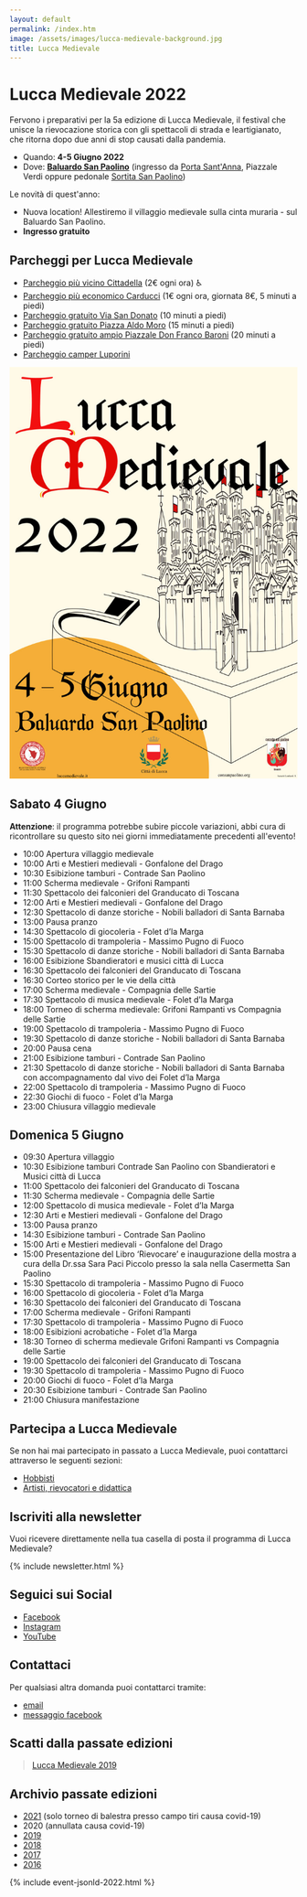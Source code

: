 ```yaml
---
layout: default
permalink: /index.htm
image: /assets/images/lucca-medievale-background.jpg
title: Lucca Medievale
---
```

# Lucca Medievale 2022

Fervono i preparativi per la 5a edizione di Lucca Medievale, il festival che
unisce la rievocazione storica con gli spettacoli di strada e leartigianato, che
ritorna dopo due anni di stop causati dalla pandemia.

* Quando: **4-5 Giugno 2022**
* Dove: [**Baluardo San Paolino**](https://goo.gl/maps/6ytTUxrdXRfRdcxa9) (ingresso da [Porta Sant'Anna](https://goo.gl/maps/hTwRTSi9H1tRyA6V8), Piazzale Verdi oppure pedonale [Sortita San Paolino](https://goo.gl/maps/w5AGU55QRmLh17jx8))

Le novità di quest'anno:

* Nuova location! Allestiremo il villaggio medievale sulla cinta muraria - sul
  Baluardo San Paolino.
* **Ingresso gratuito**

## Parcheggi per Lucca Medievale

* [Parcheggio più vicino Cittadella](https://goo.gl/maps/LZrkriMnENAq98bt9) (2€ ogni ora) ♿
* [Parcheggio più economico Carducci](https://goo.gl/maps/Xm3GGRZuMcMa3iT27) (1€ ogni ora, giornata 8€, 5 minuti a piedi)
* [Parcheggio gratuito Via San Donato](https://goo.gl/maps/QcKxXyFrNXufpcR98) (10 minuti a piedi)
* [Parcheggio gratuito Piazza Aldo Moro](https://www.google.it/maps/place/Area+di+parcheggio+Piazza+Aldo+Moro/@43.836488,10.4992423,743m/data=!3m1!1e3!4m5!3m4!1s0x12d585851e2c35ad:0x7f403fbe403876d8!8m2!3d43.8341676!4d10.5013623) (15 minuti a piedi)
* [Parcheggio gratuito ampio Piazzale Don Franco Baroni](https://goo.gl/maps/aHb6Yczwc5s) (20 minuti a piedi)
* [Parcheggio camper Luporini](https://goo.gl/maps/hqYcqzoiM4ortkrdA)

![locandina](/assets/images/2022/locandina-lucca-medievale-2022.jpg)

## Sabato 4 Giugno

**Attenzione**: il programma potrebbe subire piccole variazioni, abbi cura di
ricontrollare su questo sito nei giorni immediatamente precedenti all'evento!

* 10:00 Apertura villaggio medievale
* 10:00 Arti e Mestieri medievali - Gonfalone del Drago
* 10:30 Esibizione tamburi - Contrade San Paolino
* 11:00 Scherma medievale - Grifoni Rampanti
* 11:30 Spettacolo dei falconieri del Granducato di Toscana
* 12:00 Arti e Mestieri medievali - Gonfalone del Drago
* 12:30 Spettacolo di danze storiche - Nobili balladori di Santa Barnaba
* 13:00 Pausa pranzo
* 14:30 Spettacolo di giocoleria - Folet d’la Marga
* 15:00 Spettacolo di trampoleria - Massimo Pugno di Fuoco
* 15:30 Spettacolo di danze storiche - Nobili balladori di Santa Barnaba
* 16:00 Esibizione Sbandieratori e musici città di Lucca
* 16:30 Spettacolo dei falconieri del Granducato di Toscana
* 16:30 Corteo storico per le vie della città
* 17:00 Scherma medievale - Compagnia delle Sartie
* 17:30 Spettacolo di musica medievale - Folet d’la Marga
* 18:00 Torneo di scherma medievale: Grifoni Rampanti vs Compagnia delle Sartie
* 19:00 Spettacolo di trampoleria - Massimo Pugno di Fuoco
* 19:30 Spettacolo di danze storiche - Nobili balladori di Santa Barnaba
* 20:00 Pausa cena
* 21:00 Esibizione tamburi - Contrade San Paolino
* 21:30 Spettacolo di danze storiche - Nobili balladori di Santa Barnaba con
  accompagnamento dal vivo dei Folet d’la Marga
* 22:00 Spettacolo di trampoleria - Massimo Pugno di Fuoco
* 22:30 Giochi di fuoco - Folet d’la Marga
* 23:00 Chiusura villaggio medievale

## Domenica 5 Giugno

* 09:30 Apertura villaggio
* 10:30 Esibizione tamburi Contrade San Paolino con Sbandieratori e Musici città di Lucca
* 11:00 Spettacolo dei falconieri del Granducato di Toscana
* 11:30 Scherma medievale - Compagnia delle Sartie
* 12:00 Spettacolo di musica medievale - Folet d’la Marga
* 12:30 Arti e Mestieri medievali - Gonfalone del Drago
* 13:00 Pausa pranzo
* 14:30 Esibizione tamburi - Contrade San Paolino
* 15:00 Arti e Mestieri medievali - Gonfalone del Drago
* 15:00 Presentazione del Libro ‘Rievocare’ e inaugurazione della mostra a cura
  della Dr.ssa Sara Paci Piccolo presso la sala nella Casermetta San Paolino
* 15:30 Spettacolo di trampoleria - Massimo Pugno di Fuoco
* 16:00 Spettacolo di giocoleria - Folet d’la Marga
* 16:30 Spettacolo dei falconieri del Granducato di Toscana
* 17:00 Scherma medievale - Grifoni Rampanti
* 17:30 Spettacolo di trampoleria - Massimo Pugno di Fuoco
* 18:00 Esibizioni acrobatiche - Folet d’la Marga
* 18:30 Torneo di scherma medievale Grifoni Rampanti vs Compagnia delle Sartie
* 19:00 Spettacolo dei falconieri del Granducato di Toscana
* 19:30 Spettacolo di trampoleria - Massimo Pugno di Fuoco
* 20:00 Giochi di fuoco - Folet d’la Marga
* 20:30 Esibizione tamburi - Contrade San Paolino
* 21:00 Chiusura manifestazione

## Partecipa a Lucca Medievale

Se non hai mai partecipato in passato a Lucca Medievale, puoi contattarci
attraverso le seguenti sezioni:

* [Hobbisti](villaggio-medievale.md)
* [Artisti, rievocatori e didattica](partecipa.md)

## Iscriviti alla newsletter

Vuoi ricevere direttamente nella tua casella di posta il programma di Lucca Medievale?

{% include newsletter.html %}

## Seguici sui Social

* [Facebook](https://www.facebook.com/luccamedievale/)
* [Instagram](https://www.instagram.com/explore/tags/luccamedievale/)
* [YouTube](https://www.youtube.com/playlist?list=PLGmFjg-_N7COfovMy0z5-9uYcLXp1Tec-)

## Contattaci

Per qualsiasi altra domanda puoi contattarci tramite:

* [email](mailto:consanpaolino@gmail.com)
* [messaggio facebook](https://www.facebook.com/luccamedievale/)

## Scatti dalla passate edizioni

<blockquote class="imgur-embed-pub" lang="en" data-id="a/0J8eSjw"><a href="//imgur.com/a/0J8eSjw">Lucca Medievale 2019</a></blockquote><script async src="//s.imgur.com/min/embed.js" charset="utf-8"></script>

## Archivio passate edizioni

* [2021](2021.md) (solo torneo di balestra presso campo tiri causa covid-19)
* 2020 (annullata causa covid-19)
* [2019](2019.md)
* [2018](2018.md)
* [2017](2017.md)
* [2016](2016.md)

{% include event-jsonld-2022.html %}
